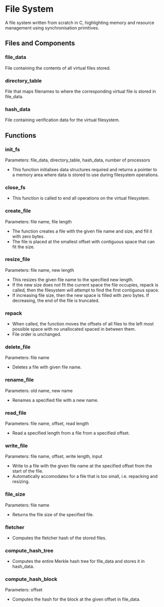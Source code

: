 # File System
A file system written from scratch in C, highlighting memory and resource management using synchronisation primitives. 

## Files and Components

### file_data
File containing the contents of all virtual files stored.

### directory_table
File that maps filenames to where the corresponding virtual file is stored in file_data.

### hash_data
File containing verification data for the virtual filesystem.

## Functions

### init_fs
Parameters: file_data, directory_table, hash_data, number of processors
* This function initialises data structures required and returns a pointer to a memory area where data is stored to use during filesystem operations.

### close_fs
* This function is called to end all operations on the virtual filesystem.

### create_file
Parameters: file name, file length
* The function creates a file with the given file name and size, and fill it with zero bytes.
* The file is placed at the smallest offset with contiguous space that can fit the size.

### resize_file
Parameters: file name, new length
* This resizes the given file name to the specified new length.
* If the new size does not fit the current space the file occupies, repack is called, then the filesystem will attempt to find the first contiguous space.
* If increasing file size, then the new space is filled with zero bytes. If decreasing, the end of the file is truncated.

### repack
* When called, the function moves the offsets of all files to the left most possible space with no unallocated spaced in between them.
* File order is unchanged.

### delete_file
Parameters: file name
* Deletes a file with given file name.

### rename_file
Parameters: old name, new name
* Renames a specified file with a new name.

### read_file
Parameters: file name, offset, read length
* Read a specified length from a file from a specified offset.

### write_file
Parameters: file name, offset, write length, input
* Write to a file with the given file name at the specified offset from the start of the file.
* Automatically accomodates for a file that is too small, i.e. repacking and resizing.

### file_size
Parameters: file name
* Returns the file size of the specified file.

### fletcher
* Computes the fletcher hash of the stored files.

### compute_hash_tree
* Computes the entire Merkle hash tree for file_data and stores it in hash_data.

### compute_hash_block
Parameters: offset
* Computes the hash for the block at the given offset in file_data.
